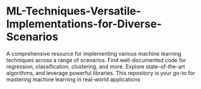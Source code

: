 # ML-Techniques-Versatile-Implementations-for-Diverse-Scenarios
A comprehensive resource for implementing various machine learning techniques across a range of scenarios. Find well-documented code for regression, classification, clustering, and more. Explore state-of-the-art algorithms, and leverage powerful libraries. This repository is your go-to for mastering machine learning in real-world applications
